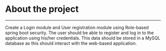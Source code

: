 # About the project
---
Create a Login module and User registration module using Role-based spring boot security. The user
should be able to register and log in to the application using his/her credentials. This data should be
stored in a MySQL database as this should interact with the web-based application.
